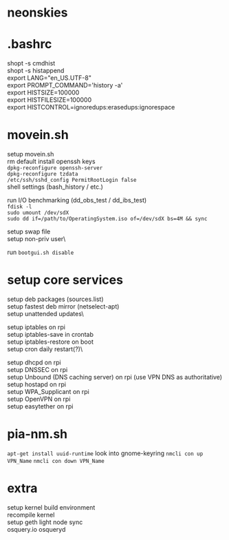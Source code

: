 # neonskies

# .bashrc
shopt -s cmdhist  
shopt -s histappend  
  export LANG="en_US.UTF-8"  
  export PROMPT_COMMAND='history -a'  
  export HISTSIZE=100000  
  export HISTFILESIZE=100000  
  export HISTCONTROL=ignoredups:erasedups:ignorespace   

# movein.sh
setup movein.sh\
rm default install openssh keys\
`dpkg-reconfigure openssh-server`  
`dpkg-reconfigure tzdata`  
`/etc/ssh/sshd_config PermitRootLogin false`  
shell settings (bash_history / etc.)

run I/O benchmarking (dd_obs_test / dd_ibs_test)\
`fdisk -l`  
`sudo umount /dev/sdX`  
`sudo dd if=/path/to/OperatingSystem.iso of=/dev/sdX bs=4M && sync`  

setup swap file\
setup non-priv user\

run `bootgui.sh disable`

# setup core services
setup deb packages (sources.list)\
setup fastest deb mirror (netselect-apt)\
setup unattended updates\

setup iptables on rpi\
setup iptables-save in crontab\
setup iptables-restore on boot\
setup cron daily restart(?)\

setup dhcpd on rpi\
setup DNSSEC on rpi\
setup Unbound (DNS caching server) on rpi (use VPN DNS as authoritative)\
setup hostapd on rpi\
setup WPA_Supplicant on rpi\
setup OpenVPN on rpi\
setup easytether on rpi

# pia-nm.sh
`apt-get install uuid-runtime`
look into gnome-keyring
`nmcli con up VPN_Name`
`nmcli con down VPN_Name`

# extra
setup kernel build environment\
recompile kernel\
setup geth light node sync\
osquery.io osqueryd


